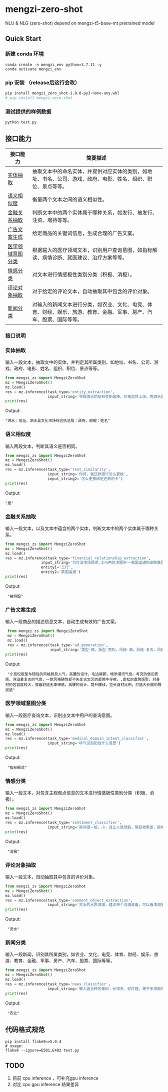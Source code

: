 # mengzi-zero-shot
NLU &amp; NLG (zero-shot) depend on mengzi-t5-base-mt pretrained model


## Quick Start

### 新建 conda 环境

```
conda create -n mengzi_env python=3.7.11 -y
conda activate mengzi_env
```

### pip 安装 （release后这行会改） 
```bash
pip install mengzi_zero_shot-1.0.0-py3-none-any.whl
# pip install mengzi-zero-shot
```

### 测试提供的样例数据
```
python test.py
```

## 接口能力

| 接口能力                 | 简要描述                                             |
| ---------------- | ------------------------------------------------------------ |
| <a href="#entity">实体抽取</a> | 抽取文本中的命名实体，并提供对应实体的类别，如地址、书名、公司、游戏、政府、电影、姓名、组织、职位、景点等等。 |
| <a href="#similarity">语义相似度</a>       | 衡量两个文本之间的语义相似性。                                       |
| <a href="#finance">金融关系抽取</a>   | 判断文本中的两个实体属于哪种关系，如发行、被发行、注资、增持等等。                           |
| <a href="#ad">广告文案生成</a>      | 给定商品的关键词信息，生成合理的广告文案。                     |
| <a href="#medical">医学领域意图分类</a>  | 根据输入的医疗领域文本，识别用户查询意图，如指标解读、病情诊断、就医建议、治疗方案等等。                         |
| <a href="#sentiment">情感分类</a>          | 对文本进行情感极性类别分类（积极、消极）。 |
| <a href="#obj">评论对象抽取</a>          | 对于给定的评论文本，自动抽取其中包含的评价对象。                 |
| <a href="#news">新闻分类</a>          | 对输入的新闻文本进行分类，如农业、文化、电竞、体育、财经、娱乐、旅游、教育、金融、军事、房产、汽车、股票、国际等等。 |

### 接口说明

### <span id="entity"> 实体抽取 </span>

输入一段文本，抽取文中的实体，并判定其所属类别，如地址、书名、公司、游戏、政府、电影、姓名、组织、职位、景点等等。

```python
from mengzi_zs import MengziZeroShot
mz = MengziZeroShot()
mz.load()
res = mz.inference(task_type='entity_extraction', 
                   input_string='导致泗水的砭石受到追捧，价格突然上涨。而泗水县文化市场综合执法局颜鲲表示，根据监控')
print(res)
```

Output:

```
"泗水：地址，泗水县文化市场综合执法局：政府，颜鲲：姓名"
```

### <span id="similarity"> 语义相似度 </span>

输入两段文本，判断其语义是否相同。

```python
from mengzi_zs import MengziZeroShot
mz = MengziZeroShot()
mz.load()
res = mz.inference(task_type='text_similarity', 
                   input_string='你好，我还款银行怎么更换',
                   input_string2='怎么更换绑定还款的卡')
print(res)
```

Output:
```
"是"
```

### <span id="finance"> 金融关系抽取 </span>


输入一段文本，以及文本中蕴含的两个实体，判断文本中的两个实体属于哪种关系。

```python
from mengzi_zs import MengziZeroShot
mz = MengziZeroShot()
mz.load()
res = mz.inference(task_type='financial_relationship_extraction', 
                input_string='为打消市场顾虑,工行两位洋股东——美国运通和安联集团昨晚做出承诺,近期不会减持工行H股。',
                entity1='工行',
                entity2='美国运通')
print(res)
```

Output:
```
 "被持股"
```

### <span id="ad"> 广告文案生成 </span>

输入一段商品的描述信息文本，自动生成有效的广告文案。

```python
 from mengzi_zs import MengziZeroShot
 mz = MengziZeroShot()
 mz.load()
 res = mz.inference(task_type='ad_generation', 
                    input_string='类型-裤，版型-宽松，风格-潮，风格-复古，风格-文艺，图案-复古，裤型-直筒裤，裤腰型-高腰，裤口-毛边')
print(res)
```

Output:
```
 "小宽松版型与随性的风格颇具人气，高腰的设计，毛边裤脚，增添潮流气息。考究的做旧质感，洋溢着复古的气息，一款风格随性却不失复古文艺的直筒牛仔裤。,宽松的直筒版型，对身材的包容度较大，穿着舒适无束缚感。高腰的设计，提升腰线，拉长身材比例，打造大长腿的既视感"
```

### <span id="medical"> 医学领域意图分类 </span>

输入一段医疗查询文本，识别出文本中用户的查询意图。

```python
from mengzi_zs import MengziZeroShot
mz = MengziZeroShot()
mz.load()
res = mz.inference(task_type='medical_domain_intent_classifier', 
                   input_string='呼气试验阳性什么意思')
print(res)
```
Output:

```
 "指标解读"
```

### <span id="sentiment"> 情感分类 </span> 

输入一段文本，对包含主观观点信息的文本进行情感极性类别分类（积极、消极）。

```python
from mengzi_zs import MengziZeroShot
mz = MengziZeroShot()
mz.load()
res = mz.inference(task_type='sentiment_classifier', 
                   input_string='房间很一般，小，且让人感觉脏，隔音效果差，能听到走廊的人讲话，走廊光线昏暗，旁边没有什么可吃')
print(res)
```
Output:
```
 "消极"
```

### <span id="obj"> 评论对象抽取 </span> 

输入一段文本，自动抽取其中包含的评价对象。

```python
from mengzi_zs import MengziZeroShot
mz = MengziZeroShot()
mz.load()
res = mz.inference(task_type='comment_object_extraction', 
                   input_string='灵水的水质清澈，建议带个浮潜装备，可以看清湖里的小鱼。')
print(res)
```
Output:

```
 "灵水"
```

### <span id="news"> 新闻分类 </span> 

输入一段新闻，识别其所属类别，如农业、文化、电竞、体育、财经、娱乐、旅游、教育、金融、军事、房产、汽车、股票、国际等等。

```python
from mengzi_zs import MengziZeroShot
mz = MengziZeroShot()
mz.load()
res = mz.inference(task_type='news_classifier', 
                   input_string='懒人适合种的果树：长得多、好打理，果子多得都得送邻居吃')
print(res)
```
Output:
```
 "农业"
```

##  代码格式规范

```
pip install flake8==5.0.4
# usage: 
flake8 --ignore=E501,E402 test.py
```

## TODO

1. 目前 cpu inference ，可补充gpu inference
2. 对比 cpu gpu inference 结果差异



